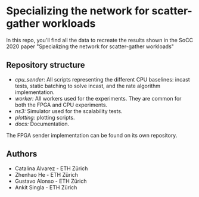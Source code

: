 # Specializing the network for scatter-gather workloads
In this repo, you'll find all the data to recreate the results shown in the SoCC 2020 paper "Specializing the network for scatter-gather workloads"

## Repository structure
- *cpu_sender*: All scripts representing the different CPU baselines: incast tests, static batching to solve incast, and the rate algorithm implementation.
- *worker:* All workers used for the experiments. They are common for both the FPGA and CPU experiments.
- *ns3:* Simulator used for the scalability tests.
- *plotting:* plotting scripts.
- *docs:* Documentation. 

The FPGA sender implementation can be found on its own repository.

## Authors
- Catalina Alvarez - ETH Zürich
- Zhenhao He - ETH Zürich
- Gustavo Alonso - ETH Zürich
- Ankit Singla - ETH Zürich